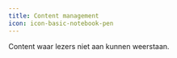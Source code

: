 ```yaml
---
title: Content management
icon: icon-basic-notebook-pen
---
```


Content waar lezers niet aan kunnen weerstaan.